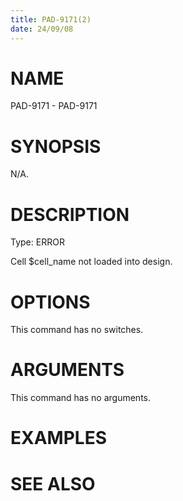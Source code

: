 ```yaml
---
title: PAD-9171(2)
date: 24/09/08
---
```


# NAME

PAD-9171 - PAD-9171

# SYNOPSIS

N/A.

# DESCRIPTION

Type: ERROR

Cell $cell_name not loaded into design.

# OPTIONS

This command has no switches.

# ARGUMENTS

This command has no arguments.

# EXAMPLES

# SEE ALSO
